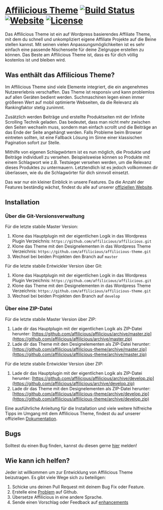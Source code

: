 # [Affilicious Theme](https://affilicioustheme.de) [![Build Status](https://travis-ci.org/affilicious/affilicious-theme.svg?branch=master)](https://travis-ci.org/affilicious/affilicious) [![Website](https://img.shields.io/website-up-down-green-red/http/shields.io.svg)](https://affilicioustheme.de) [![License](https://img.shields.io/badge/license-GPL--2.0%2B-red.svg)](https://github.com/affilicious/affilicious-theme/blob/master/LICENSE) #
Das Affilicious Theme ist ein auf Wordpress basierendes Affiliate Theme, mit dem du schnell und unkompliziert eigene Affiliate Projekte auf die Beine stellen kannst. Mit seinen vielen Anpassungsmöglichkeiten ist es sehr einfach eine passende Nischenseite für deine Zielgruppe erstellen zu können.
Das Beste am Affilicious Theme ist, dass es für dich völlig kostenlos ist und bleiben wird.

## Was enthält das Affilicious Theme? ##
Im Affilicious Theme sind viele Elemente integriert, die ein angenehmes Nutzererlebnis verschaffen. Das Theme ist responsiv und kann problemlos auf allen Geräten bedient werden. Suchmaschinen legen einen immer größeren Wert auf mobil optimierte Webseiten, da die Relevanz als Rankingfaktor stetig zunimmt.

Zusätzlich werden Beiträge und erstellte Produktseiten mit der Infinite Scrolling Technik geladen. Das bedeutet, dass man nicht mehr zwischen den Seiten wechseln muss, sondern man einfach scrollt und die Beiträge an das Ende der Seite angehängt werden. Falls Probleme beim Browser eintreten sollten, ist eine Fallback Lösung im Sinne einer klassischen Pagination sofort zur Stelle.

Mithilfe von eigenen Schlagwörtern ist es nun möglich, die Produkte und Beiträge individuell zu versehen. Beispielsweise können so Produkte mit einem Schlagwort wie z.B. Testsieger versehen werden, um die Relevanz dieses Produktes zu untermauern. Letztendlich ist es jedoch vollkommen dir überlassen, wie du die Schlagwörter für dich sinnvoll einsetzt.

Das war nur ein kleiner Einblick in unsere Features. Da die Anzahl der Features beständig wächst, findest du alle auf unserer [offiziellen Website](https://affilicioustheme.de). 

## Installation ##
### Über die Git-Versionsverwaltung ###
Für die letzte stabile Master Version:
1. Klone das Hauptplugin mit der eigentlichen Logik in das Wordpress Plugin Verzeichnis: `https://github.com/affilicious/affilicious.git`
2. Klone das Theme mit den Designelementen in das Wordpress Theme Verzeichnis: `https://github.com/affilicious/affilicious-theme.git`
3. Wechsel bei beiden Projekten den Branch auf `master`

Für die letzte stabile Entwickler Version über Git:
1. Klone das Hauptplugin mit der eigentlichen Logik in das Wordpress Plugin Verzeichnis: `https://github.com/affilicious/affilicious.git`
2. Klone das Theme mit den Designelementen in das Wordpress Theme Verzeichnis: `https://github.com/affilicious/affilicious-theme.git`
3. Wechsel bei beiden Projekten den Branch auf `develop`

### Über eine ZIP-Datei ###
Für die letzte stabile Master Version über ZIP:
1. Lade dir das Hauptplugin mit der eigentlichen Logik als ZIP-Datei herunter: [https://github.com/affilicious/affilicious/archive/master.zip](https://github.com/affilicious/affilicious/archive/master.zip)
2. Lade dir das Theme mit den Designelementen als ZIP-Datei herunter: [https://github.com/affilicious/affilicious-theme/archive/master.zip](https://github.com/affilicious/affilicious-theme/archive/master.zip)

Für die letzte stabile Entwickler Version über ZIP:
1. Lade dir das Hauptplugin mit der eigentlichen Logik als ZIP-Datei herunter: [https://github.com/affilicious/affilicious/archive/develop.zip](https://github.com/affilicious/affilicious/archive/develop.zip)
2. Lade dir das Theme mit den Designelementen als ZIP-Datei herunter: [https://github.com/affilicious/affilicious-theme/archive/develop.zip](https://github.com/affilicious/affilicious-theme/archive/develop.zip)

Eine ausführliche Anleitung für die Installation und viele weitere hilfreiche Tipps im Umgang mit dem Affilicious Theme, findest du auf unserer offiziellen [Dokumentation](http://docs.affilicioustheme.de).

## Bugs ##
Solltest du einen Bug finden, kannst du diesen gerne [hier](https://github.com/affilicious/affilicious-theme/issues?state=open) melden!

## Wie kann ich helfen? ##
Jeder ist willkommen um zur Entwicklung von Affilicious Theme beizutragen. Es gibt viele Wege sich zu beteiligen:

1. Schicke uns deinen Pull Request mit deinem Bug Fix oder Feature.
2. Erstelle eine [Problem](https://github.com/affilicious/affilicious-theme/issues) auf Github.
3. Übersetze Affilicious in eine andere Sprache.
4. Sende einen Vorschlag oder Feedback auf [enhancements](https://github.com/affilicious/affilicious-theme/issues?direction=desc&labels=Enhancement&page=1&sort=created&state=open)
